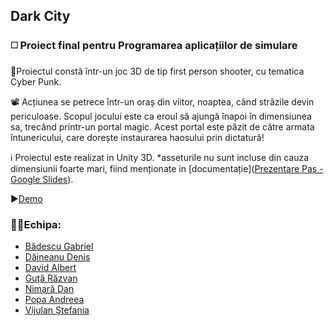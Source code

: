 ## Dark City

### ◻️ Proiect final pentru Programarea aplicațiilor de simulare

💭Proiectul constă într-un joc 3D de tip first person shooter, cu tematica Cyber Punk.

📽 Acțiunea se petrece într-un oraș din viitor, noaptea, când străzile devin periculoase. Scopul jocului este ca eroul să ajungă înapoi în dimensiunea sa, trecând printr-un portal magic. Acest portal este păzit de către armata întunericului, care dorește instaurarea haosului prin dictatură! 

ℹ️ Proiectul este realizat in Unity 3D. *asseturile nu sunt incluse din cauza dimensiunii foarte mari, fiind menționate in [documentație]([Prezentare Pas - Google Slides](https://docs.google.com/presentation/d/1UqHbw_XD5wpko650IJ86keO0bsSUNWnw0SLZEETrI5E/edit#slide=id.p)).

▶️[Demo](https://youtu.be/zRJXROIKobc)

 ### 🙏🏼Echipa:

- [Bădescu Gabriel]()
- [Dăineanu Denis](https://github.com/denisd17)
- [David Albert](https://github.com/albertdavid00)
- [Guță Răzvan](https://github.com/razvanguta)
- [Nimară Dan](https://github.com/DanNimara)
- [Popa Andreea](https://github.com/andreea-popa22)
- [Vijulan Ștefania](https://github.com/StefaniaVijulan)



